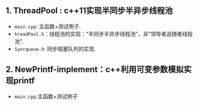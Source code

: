## 1. ThreadPool : c++11实现半同步半异步线程池
- `main.cpp`: 主函数+测试例子.
- `hreadPool.h`：线程池的实现：“半同步半异步线程池”，非“领导者追随者线程池”.
-  `Syncqueue.h`: 同步阻塞队列的实现.

## 2. NewPrintf-implement：c++利用可变参数模拟实现printf
- `main.cpp`:主函数+测试例子
